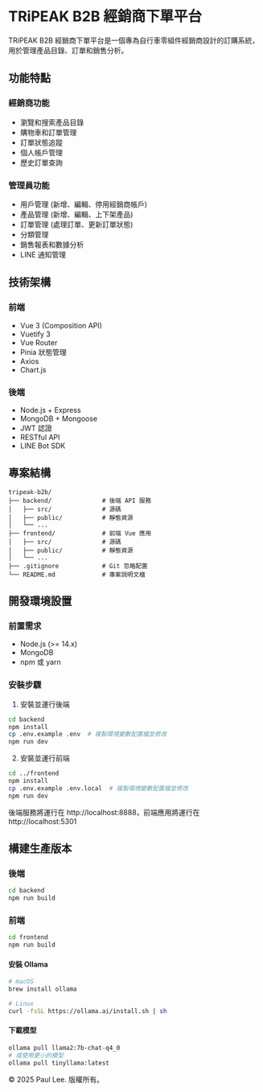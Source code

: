 # TRiPEAK B2B 經銷商下單平台

TRiPEAK B2B 經銷商下單平台是一個專為自行車零組件經銷商設計的訂購系統，用於管理產品目錄、訂單和銷售分析。

## 功能特點

### 經銷商功能
- 瀏覽和搜索產品目錄
- 購物車和訂單管理
- 訂單狀態追蹤
- 個人帳戶管理
- 歷史訂單查詢

### 管理員功能
- 用戶管理 (新增、編輯、停用經銷商帳戶)
- 產品管理 (新增、編輯、上下架產品)
- 訂單管理 (處理訂單、更新訂單狀態)
- 分類管理
- 銷售報表和數據分析
- LINE 通知管理

## 技術架構

### 前端
- Vue 3 (Composition API)
- Vuetify 3
- Vue Router
- Pinia 狀態管理
- Axios
- Chart.js

### 後端
- Node.js + Express
- MongoDB + Mongoose
- JWT 認證
- RESTful API
- LINE Bot SDK

## 專案結構

```
tripeak-b2b/
├── backend/              # 後端 API 服務
│   ├── src/              # 源碼
│   ├── public/           # 靜態資源
│   └── ...
├── frontend/             # 前端 Vue 應用
│   ├── src/              # 源碼
│   ├── public/           # 靜態資源
│   └── ...
├── .gitignore            # Git 忽略配置
└── README.md             # 專案說明文檔
```

## 開發環境設置

### 前置需求
- Node.js (>= 14.x)
- MongoDB
- npm 或 yarn

### 安裝步驟

1. 安裝並運行後端

```bash
cd backend
npm install
cp .env.example .env  # 複製環境變數配置檔並修改
npm run dev
```

2. 安裝並運行前端

```bash
cd ../frontend
npm install
cp .env.example .env.local  # 複製環境變數配置檔並修改
npm run dev
```

後端服務將運行在 http://localhost:8888，前端應用將運行在 http://localhost:5301

## 構建生產版本

### 後端

```bash
cd backend
npm run build
```

### 前端

```bash
cd frontend
npm run build
```

#### 安裝 Ollama

```bash
# macOS
brew install ollama

# Linux
curl -fsSL https://ollama.ai/install.sh | sh
```

#### 下載模型

```bash
ollama pull llama2:7b-chat-q4_0
# 或使用更小的模型
ollama pull tinyllama:latest
```

© 2025 Paul Lee. 版權所有。 